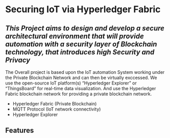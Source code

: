 # Securing IoT via Hyperledger Fabric
## _This Project aims to design and develop a secure architectural environment that will provide automation with a security layer of Blockchain technology, that introduces high Security and Privacy_

The Overall project is based upon the IoT automation System working under the Private Blockchain Network and can then be virtually exccessed. 
We use the open-source IoT platform(s) “Hyperledger Explorer” or “ThingsBoard” for real-time data visualization. And use the Hyperledger Fabric blockchain network for providing a private blockchain network.

- Hyperledger Fabric (Private Blockchain)
- MQTT Protocol (IoT network connectivity)
- Hyperledger Explorer

## Features
